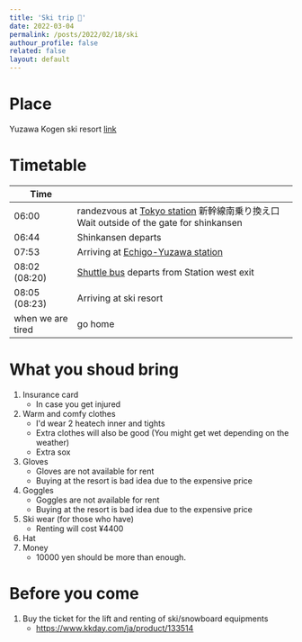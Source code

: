 ```yaml
---
title: 'Ski trip 🎿'
date: 2022-03-04
permalink: /posts/2022/02/18/ski
authour_profile: false
related: false
layout: default
---
```


# Place
Yuzawa Kogen ski resort [link](https://www.yuzawakogen.com/)

# Timetable
| Time | |
|---|---|
|06:00| randezvous at [Tokyo station](https://goo.gl/maps/Ryd3SKdBbpAryZ4s6) 新幹線南乗り換え口 Wait outside of the gate for shinkansen|
|06:44| Shinkansen departs |
|07:53| Arriving at [Echigo-Yuzawa station](https://goo.gl/maps/j5EZD9v5Fp2XgMoC9) |
|08:02 (08:20)| [Shuttle bus](https://www.yuzawakogen.com/wordpress/wp-content/uploads/2022/12/130023_4c_bus-web.pdf) departs from Station west exit |
|08:05 (08:23)| Arriving at ski resort | 
| when we are tired | go home|

# What you shoud bring
1. Insurance card
    - In case you get injured
1. Warm and comfy clothes 
    - I'd wear 2 heatech inner and tights
    - Extra clothes will also be good (You might get wet depending on the weather)
    - Extra sox
1. Gloves
    - Gloves are not available for rent
    - Buying at the resort is bad idea due to the expensive price
1. Goggles
    - Goggles are not available for rent
    - Buying at the resort is bad idea due to the expensive price
1. Ski wear (for those who have)
    - Renting will cost ¥4400
1. Hat
1. Money
    - 10000 yen should be more than enough.

# Before you come
1. Buy the ticket for the lift and renting of ski/snowboard equipments
    - https://www.kkday.com/ja/product/133514
